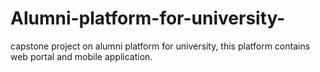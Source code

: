 # Alumni-platform-for-university-
capstone project on alumni platform for university, this platform contains web portal and mobile application.

